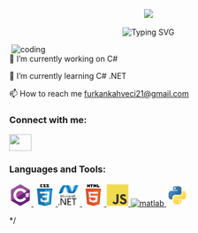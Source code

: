 <div align="center"> <img src="https://capsule-render.vercel.app/api?type=waving&color=gradient&height=100&section=header">

<img src="https://readme-typing-svg.demolab.com?font=Solitreo&size=40&duration=2000&pause=1000&color=54C54C&center=true&vCenter=true&width=700&lines=Hi+There+%F0%9F%91%8B;I'm+Furkan+Kahveci+from+%F0%9F%93%8DTurkiye;Nice+to+see+you+here+%F0%9F%8E%89" alt="Typing SVG" /></div>



<img align="right" alt="coding" width="500" src="https://media0.giphy.com/media/26tn33aiTi1jkl6H6/giphy.gif?cid=6c09b95263b2b37134d34a995b9f0031e0bd40340daaeb2e&ep=v1_internal_gifs_gifId&rid=giphy.gif&ct=g">





🔭 I’m currently working on C# 

🌱 I’m currently learning C# .NET

📫 How to reach me furkankahveci21@gmail.com

<h3 align="left">Connect with me:</h3>
<p align="left">
<a href="https://www.linkedin.com/in/furkan-tolga-kahveci-bb1814265/" target="blank"><img align="center" src="https://raw.githubusercontent.com/rahuldkjain/github-profile-readme-generator/master/src/images/icons/Social/linked-in-alt.svg"  height="30" width="40" /></a>


<h3 align="left">Languages and Tools:</h3>
<p align="left"> <a href="https://www.w3schools.com/cs/" target="_blank" rel="noreferrer"> <img src="https://raw.githubusercontent.com/devicons/devicon/master/icons/csharp/csharp-original.svg" alt="csharp" width="40" height="40"/> </a> <a href="https://www.w3schools.com/css/" target="_blank" rel="noreferrer"> <img src="https://raw.githubusercontent.com/devicons/devicon/master/icons/css3/css3-original-wordmark.svg" alt="css3" width="40" height="40"/> </a> <a href="https://dotnet.microsoft.com/" target="_blank" rel="noreferrer"> <img src="https://raw.githubusercontent.com/devicons/devicon/master/icons/dot-net/dot-net-original-wordmark.svg" alt="dotnet" width="40" height="40"/> </a> <a href="https://www.w3.org/html/" target="_blank" rel="noreferrer"> <img src="https://raw.githubusercontent.com/devicons/devicon/master/icons/html5/html5-original-wordmark.svg" alt="html5" width="40" height="40"/> </a> <a href="https://developer.mozilla.org/en-US/docs/Web/JavaScript" target="_blank" rel="noreferrer"> <img src="https://raw.githubusercontent.com/devicons/devicon/master/icons/javascript/javascript-original.svg" alt="javascript" width="40" height="40"/> </a> <a href="https://www.mathworks.com/" target="_blank" rel="noreferrer"> <img src="https://upload.wikimedia.org/wikipedia/commons/2/21/Matlab_Logo.png" alt="matlab" width="40" height="40"/> </a> <a href="https://www.python.org/" target="_blank" rel="noreferrer"> <img src="https://raw.githubusercontent.com/devicons/devicon/master/icons/python/python-original.svg" alt="python" width="40" height="40"/> </a> </p>

*/
